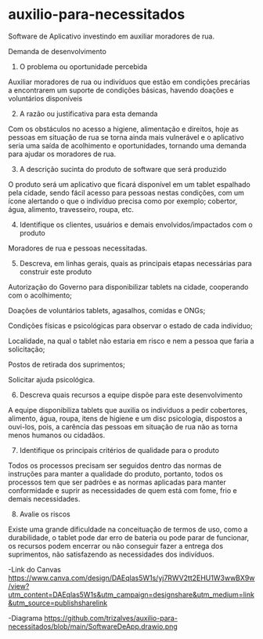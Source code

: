 # auxilio-para-necessitados
Software de Aplicativo investindo em auxiliar moradores de rua. 

Demanda de desenvolvimento
1. O problema ou oportunidade percebida

Auxiliar moradores de rua ou indivíduos que estão em condições precárias
a encontrarem um suporte de condições básicas, havendo doações e
voluntários disponíveis

2. A razão ou justificativa para esta demanda

Com os obstáculos no acesso a higiene, alimentação e direitos, hoje as
pessoas em situação de rua se torna ainda mais vulnerável e o aplicativo
seria uma saída de acolhimento e oportunidades, tornando uma demanda
para ajudar os moradores de rua.

3. A descrição sucinta do produto de software que será produzido

O produto será um aplicativo que ficará disponível em um tablet espalhado
pela cidade, sendo fácil acesso para pessoas nestas condições, com um 
ícone alertando o que o indivíduo precisa como por exemplo; cobertor,
água, alimento, travesseiro, roupa, etc.

4. Identifique os clientes, usuários e demais envolvidos/impactados com o
produto

Moradores de rua e pessoas necessitadas.

5. Descreva, em linhas gerais, quais as principais etapas necessárias para
construir este produto

Autorização do Governo para disponibilizar tablets na cidade, cooperando
com o acolhimento;

Doações de voluntários tablets, agasalhos, comidas e ONGs;

Condições físicas e psicológicas para observar o estado de cada indivíduo;

Localidade, na qual o tablet não estaria em risco e nem a pessoa que faria
a solicitação;

Postos de retirada dos suprimentos;

Solicitar ajuda psicológica.

6. Descreva quais recursos a equipe dispõe para este desenvolvimento

A equipe disponibiliza tablets que auxilia os indivíduos a pedir cobertores,
alimento, água, roupa, itens de higiene e um disc psicologia, dispostos a
ouvi-los, pois, a carência das pessoas em situação de rua não as torna
menos humanos ou cidadãos.

7. Identifique os principais critérios de qualidade para o produto

Todos os processos precisam ser seguidos dentro das normas de
instruções para manter a qualidade do produto, portanto, todos os
processos tem que ser padrões e as normas aplicadas para manter 
conformidade e suprir as necessidades de quem está com fome, frio e
demais necessidades.

8. Avalie os riscos

Existe uma grande dificuldade na conceituação de termos de uso, como a
durabilidade, o tablet pode dar erro de bateria ou pode parar de funcionar,
os recursos podem encerrar ou não conseguir fazer a entrega dos
suprimentos, não satisfazendo as necessidades dos indivíduos. 

-Link do Canvas
https://www.canva.com/design/DAEqlas5W1s/yj7RWV2tt2EHU1W3wwBX9w/view?utm_content=DAEqlas5W1s&utm_campaign=designshare&utm_medium=link&utm_source=publishsharelink

-Diagrama
https://github.com/trizalves/auxilio-para-necessitados/blob/main/SoftwareDeApp.drawio.png
